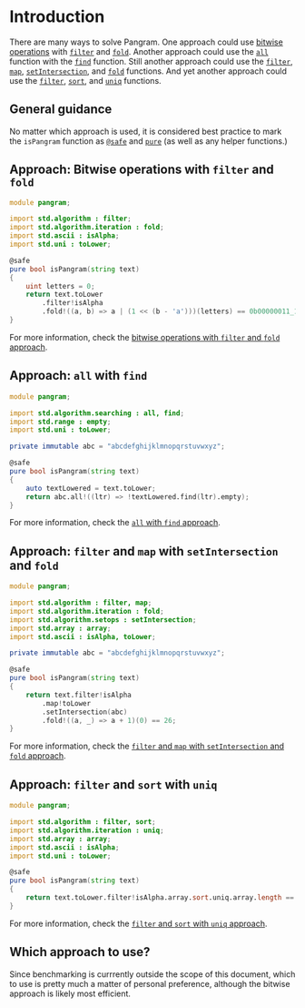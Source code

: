 # Introduction

There are many ways to solve Pangram.
One approach could use [bitwise operations][bitwise] with [`filter`][filter] and [`fold`][fold].
Another approach could use the [`all`][all] function with the [`find`][find] function.
Still another approach could use the [`filter`][filter], [`map`][map], [`setIntersection`][setintersection], and [`fold`][fold] functions.
And yet another approach could use the [`filter`][filter], [`sort`][sort], and [`uniq`][uniq] functions.

## General guidance

No matter which approach is used, it is considered best practice to mark the `isPangram` function as
[`@safe`][safe] and [`pure`][pure] (as well as any helper functions.)

## Approach: Bitwise operations with `filter` and `fold`

```d
module pangram;

import std.algorithm : filter;
import std.algorithm.iteration : fold;
import std.ascii : isAlpha;
import std.uni : toLower;

@safe
pure bool isPangram(string text)
{
    uint letters = 0;
    return text.toLower
        .filter!isAlpha
        .fold!((a, b) => a | (1 << (b - 'a')))(letters) == 0b00000011_1111_1111_1111_1111_1111_1111;
}
```

For more information, check the [bitwise operations with `filter` and `fold` approach][approach-bitwise-filter-fold].

## Approach: `all` with `find`

```d
module pangram;

import std.algorithm.searching : all, find;
import std.range : empty;
import std.uni : toLower;

private immutable abc = "abcdefghijklmnopqrstuvwxyz";

@safe
pure bool isPangram(string text)
{
    auto textLowered = text.toLower;
    return abc.all!((ltr) => !textLowered.find(ltr).empty);
}
```

For more information, check the [`all` with `find` approach][approach-all-find].

## Approach: `filter` and `map` with `setIntersection` and `fold`

```d
module pangram;

import std.algorithm : filter, map;
import std.algorithm.iteration : fold;
import std.algorithm.setops : setIntersection;
import std.array : array;
import std.ascii : isAlpha, toLower;

private immutable abc = "abcdefghijklmnopqrstuvwxyz";

@safe
pure bool isPangram(string text)
{
    return text.filter!isAlpha
        .map!toLower
        .setIntersection(abc)
        .fold!((a, _) => a + 1)(0) == 26;
}
```

For more information, check the [`filter` and `map` with `setIntersection` and `fold` approach][approach-filter-map-setintersection-fold].

## Approach: `filter` and `sort` with `uniq`

```d
module pangram;

import std.algorithm : filter, sort;
import std.algorithm.iteration : uniq;
import std.array : array;
import std.ascii : isAlpha;
import std.uni : toLower;

@safe
pure bool isPangram(string text)
{
    return text.toLower.filter!isAlpha.array.sort.uniq.array.length == 26;
}
```

For more information, check the [`filter` and `sort` with `uniq` approach][approach-filter-sort-uniq].

## Which approach to use?

Since benchmarking is currrently outside the scope of this document, which to use is pretty much a matter of personal preference,
although the bitwise approach is likely most efficient.

[bitwise]: https://tour.dlang.org/tour/en/gems/bit-manipulation
[all]: https://dlang.org/phobos/std_algorithm_searching.html#all
[find]: https://dlang.org/phobos/std_algorithm_searching.html#find
[filter]: https://dlang.org/phobos/std_algorithm_iteration.html#.filter
[map]: https://dlang.org/phobos/std_algorithm_iteration.html#map
[setintersection]: https://dlang.org/phobos/std_algorithm_setops.html#setIntersection
[fold]: https://dlang.org/phobos/std_algorithm_iteration.html#fold
[sort]: https://dlang.org/phobos/std_algorithm_sorting.html#sort
[uniq]: https://dlang.org/phobos/std_algorithm_iteration.html#uniq
[safe]: https://dlang.org/spec/function.html#function-safety
[pure]: https://dlang.org/spec/function.html#pure-functions
[approach-bitwise-filter-fold]: https://exercism.org/tracks/d/exercises/pangram/approaches/bitwise-filter-fold
[approach-all-find]: https://exercism.org/tracks/d/exercises/pangram/approaches/all-find
[approach-filter-map-setintersection-fold]: https://exercism.org/tracks/d/exercises/pangram/approaches/filter-map-setintersection-fold
[approach-filter-sort-uniq]: https://exercism.org/tracks/d/exercises/pangram/approaches/filter-sort-uniq
